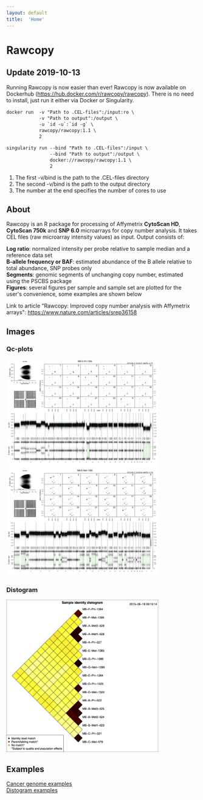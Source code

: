 ```yaml
---
layout: default
title:  'Home'
---
```


# Rawcopy

## Update 2019-10-13 
Running Rawcopy is now easier than ever! Rawcopy is now available on Dockerhub (https://hub.docker.com/r/rawcopy/rawcopy). There is no need to install, just run it either via Docker or Singularity.

``` 
docker run  -v "Path to .CEL-files":/input:ro \
            -v "Path to output":/output \
            -u `id -u`:`id -g` \
            rawcopy/rawcopy:1.1 \
            2
```
```
singularity run --bind "Path to .CEL-files":/input \
                --bind "Path to output":/output \
                docker://rawcopy/rawcopy:1.1 \
                2
```
1. The first -v/bind is the path to the .CEL-files directory
1. The second -v/bind is the path to the output directory
1. The number at the end specifies the number of cores to use


## About
Rawcopy is an R package for processing of Affymetrix **CytoScan HD**, **CytoScan 750k** and **SNP 6.0** microarrays for copy number analysis. It takes CEL files (raw microarray intensity values) as input. Output consists of:

**Log ratio**: normalized intensity per probe relative to sample median and a reference data set  
**B-allele frequency or BAF**: estimated abundance of the B allele relative to total abundance, SNP probes only  
**Segments**: genomic segments of unchanging copy number, estimated using the PSCBS package  
**Figures**: several figures per sample and sample set are plotted for the user's convenience, some examples are shown below

Link to article "Rawcopy: Improved copy number analysis with Affymetrix arrays":  https://www.nature.com/articles/srep36158

## Images

### Qc-plots
<a href='/images/qc.MB-E-Pri-1384.png'> 
<img src='/images/qc.MB-E-Pri-1384.png_small.png' width="400px">
</a>
<a href='/images/qc.MB-E-Met-1385.png'> 
<img src='/images/qc.MB-E-Met-1385.png_small.png' width="400px">
</a>


### Distogram
<a href='/images/sampleIdentityDistogram.png'> 
<img src='/images/sampleIdentityDistogram.png'  width="400px">
</a>

## Examples
<a href='/images/genomeexamples.pdf'>Cancer genome examples </a>  
<a href='/images/distogramexamples.pdf'>Distogram examples </a>
